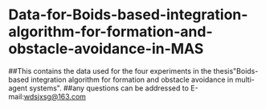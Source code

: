 # Data-for-Boids-based-integration-algorithm-for-formation-and-obstacle-avoidance-in-MAS
##This contains the data used for the four experiments in the thesis"Boids-based integration algorithm for formation and obstacle avoidance in multi-agent systems".
##any questions can be addressed to E-mail:wdsjxsg@163.com
